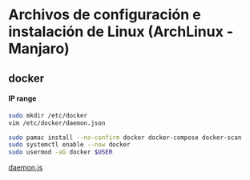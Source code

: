 # Archivos de configuración e instalación de Linux (ArchLinux - Manjaro)


## docker 
#### IP range 

```bash
sudo mkdir /etc/docker
vim /etc/docker/daemon.json

sudo pamac install --no-confirm docker docker-compose docker-scan
sudo systemctl enable --now docker
sudo usermod -aG docker $USER
```

[daemon.js](etc/docker/daemon.json)
